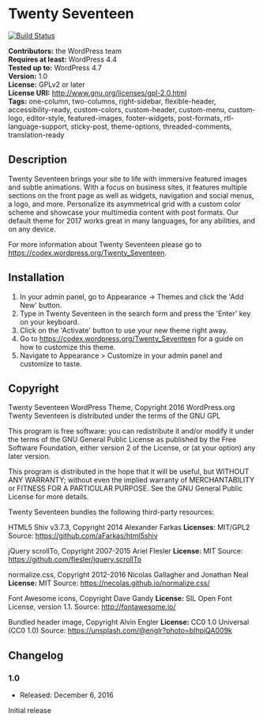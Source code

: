 # Twenty Seventeen

[![Build Status](https://travis-ci.org/WordPress/twentyseventeen.svg?branch=master)](https://travis-ci.org/WordPress/twentyseventeen)

**Contributors:** the WordPress team  
**Requires at least:** WordPress 4.4  
**Tested up to:** WordPress 4.7  
**Version:** 1.0  
**License:** GPLv2 or later  
**License URI:** http://www.gnu.org/licenses/gpl-2.0.html  
**Tags:** one-column, two-columns, right-sidebar, flexible-header, accessibility-ready, custom-colors, custom-header, custom-menu, custom-logo, editor-style, featured-images, footer-widgets, post-formats, rtl-language-support, sticky-post, theme-options, threaded-comments, translation-ready


## Description

Twenty Seventeen brings your site to life with immersive featured images and subtle animations. With a focus on business sites, it features multiple sections on the front page as well as widgets, navigation and social menus, a logo, and more. Personalize its asymmetrical grid with a custom color scheme and showcase your multimedia content with post formats. Our default theme for 2017 works great in many languages, for any abilities, and on any device.

For more information about Twenty Seventeen please go to https://codex.wordpress.org/Twenty_Seventeen.

## Installation

1. In your admin panel, go to Appearance -> Themes and click the 'Add New' button.
2. Type in Twenty Seventeen in the search form and press the 'Enter' key on your keyboard.
3. Click on the 'Activate' button to use your new theme right away.
4. Go to https://codex.wordpress.org/Twenty_Seventeen for a guide on how to customize this theme.
5. Navigate to Appearance > Customize in your admin panel and customize to taste.


## Copyright

Twenty Seventeen WordPress Theme, Copyright 2016 WordPress.org
Twenty Seventeen is distributed under the terms of the GNU GPL

This program is free software: you can redistribute it and/or modify
it under the terms of the GNU General Public License as published by
the Free Software Foundation, either version 2 of the License, or
(at your option) any later version.

This program is distributed in the hope that it will be useful,
but WITHOUT ANY WARRANTY; without even the implied warranty of
MERCHANTABILITY or FITNESS FOR A PARTICULAR PURPOSE. See the
GNU General Public License for more details.

Twenty Seventeen bundles the following third-party resources:

HTML5 Shiv v3.7.3, Copyright 2014 Alexander Farkas
**Licenses**: MIT/GPL2
Source: https://github.com/aFarkas/html5shiv

jQuery scrollTo, Copyright 2007-2015 Ariel Flesler
**License**: MIT
Source: https://github.com/flesler/jquery.scrollTo

normalize.css, Copyright 2012-2016 Nicolas Gallagher and Jonathan Neal
**License:** MIT
Source: https://necolas.github.io/normalize.css/

Font Awesome icons, Copyright Dave Gandy
**License:** SIL Open Font License, version 1.1.
Source: http://fontawesome.io/

Bundled header image, Copyright Alvin Engler
**License:** CC0 1.0 Universal (CC0 1.0)
Source: https://unsplash.com/@englr?photo=bIhpiQA009k

## Changelog

### 1.0
* Released: December 6, 2016

Initial release
